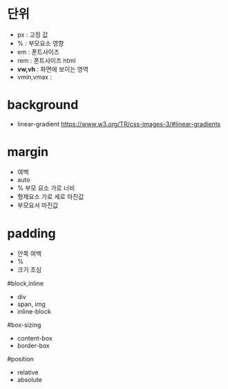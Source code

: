 # 단위
- px   : 고정 값
- %    : 부모요소 영향
- em   : 폰트사이즈
- rem  : 폰트사이즈 html 
- **vw,vh** : 화면에 보이는 영역
- vmin,vmax : 
# background
- linear-gradient <https://www.w3.org/TR/css-images-3/#linear-gradients> 

# margin
- 여백
- auto  
- %  부모 요소 가로 너비
- 형제요소 가로 세로 마진값
- 부모요서 마진값

# padding
- 안쪽 여백
- %
- 크기 조심

#block,inline
- div
- span, img
- inline-block


#box-sizing
- content-box 
- border-box

#position
- relative 
- absolute